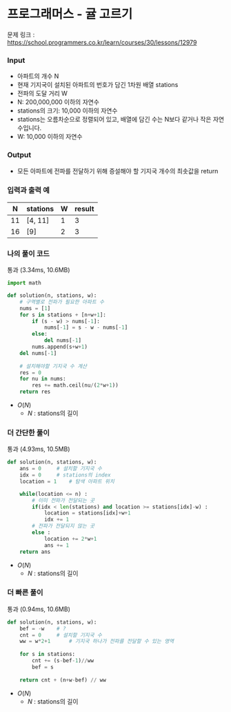# 프로그래머스 - 귤 고르기

문제 링크 : https://school.programmers.co.kr/learn/courses/30/lessons/12979<br>


### **Input**
- 아파트의 개수 N
- 현재 기지국이 설치된 아파트의 번호가 담긴 1차원 배열 stations
- 전파의 도달 거리 W
- N: 200,000,000 이하의 자연수
- stations의 크기: 10,000 이하의 자연수
- stations는 오름차순으로 정렬되어 있고, 배열에 담긴 수는 N보다 같거나 작은 자연수입니다.
- W: 10,000 이하의 자연수

### **Output**
-  모든 아파트에 전파를 전달하기 위해 증설해야 할 기지국 개수의 최솟값을 return

### **입력과 출력 예**
| N | stations | W | result |
|---|---|---|--------|
| 11 | [4, 11] | 1 | 3 |
| 16 | [9] | 2 | 3 |



### **나의 풀이 코드**
통과 (3.34ms, 10.6MB)
```python
import math

def solution(n, stations, w):
    # 구역별로 전파가 필요한 아파트 수 
    nums = [1]
    for s in stations + [n+w+1]:
        if (s - w) > nums[-1]:
            nums[-1] = s - w - nums[-1]
        else:
            del nums[-1]
        nums.append(s+w+1)
    del nums[-1]
    
    # 설치해야할 기지국 수 계산
    res = 0
    for nu in nums:
        res += math.ceil(nu/(2*w+1))
    return res
```
- $O(N)$
  - $N$ : stations의 길이
  
### **더 간단한 풀이**
통과 (4.93ms, 10.5MB)
```python
def solution(n, stations, w):
    ans = 0     # 설치할 기지국 수
    idx = 0     # stations의 index
    location = 1    # 탐색 아파트 위치

    while(location <= n) :
        # 이미 전파가 전달되는 곳
        if(idx < len(stations) and location >= stations[idx]-w) :
            location = stations[idx]+w+1
            idx += 1
        # 전파가 전달되지 않는 곳
        else :
            location += 2*w+1
            ans += 1
    return ans
```
- $O(N)$
  - $N$ : stations의 길이

### **더 빠른 풀이**
통과 (0.94ms, 10.6MB)
```python
def solution(n, stations, w):
    bef = -w    # ? 
    cnt = 0     # 설치할 기지국 수
    ww = w*2+1      # 기지국 하나가 전파를 전달할 수 있는 영역
    
    for s in stations:
        cnt += (s-bef-1)//ww
        bef = s
        
    return cnt + (n+w-bef) // ww
```
- $O(N)$
  - $N$ : stations의 길이
